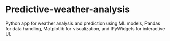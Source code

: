# Predictive-weather-analysis
Python app for weather analysis and prediction using ML models, Pandas for data handling, Matplotlib for visualization, and IPyWidgets for interactive UI.
